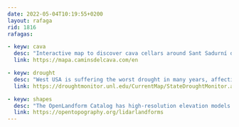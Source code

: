 ```yaml
---
date: 2022-05-04T10:19:55+0200
layout: rafaga
rid: 1816
rafagas:

- keyw: cava
  desc: "Interactive map to discover cava cellars around Sant Sadurní de Noia in Barcelona to visit the area hiking and cycling"
  link: https://mapa.caminsdelcava.com/en

- keyw: drought
  desc: "West USA is suffering the worst drought in many years, affecting even the hydroelectric power generation due to the lack of water in reservoirs"
  link: https://droughtmonitor.unl.edu/CurrentMap/StateDroughtMonitor.aspx?West

- keyw: shapes
  desc: "The OpenLandform Catalog has high-resolution elevation models for many different geological shapes published in 3D printing format and a point-cloud viewer"
  link: https://opentopography.org/lidarlandforms
---
```


